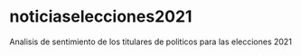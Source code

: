 # noticiaselecciones2021
Analisis de sentimiento de los titulares de politicos para las elecciones 2021
